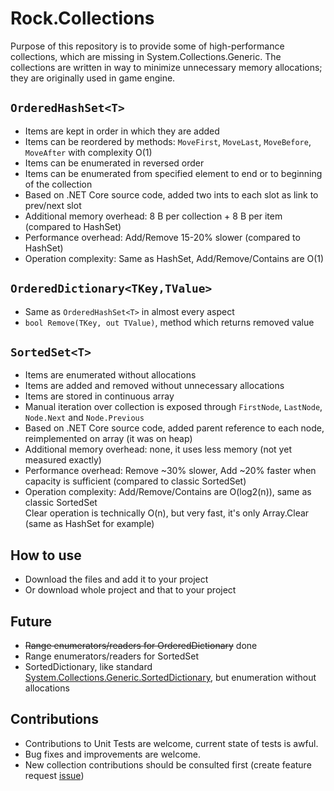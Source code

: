# Rock.Collections
Purpose of this repository is to provide some of high-performance collections, which are missing in System.Collections.Generic. The collections are written in way to minimize unnecessary memory allocations; they are originally used in game engine.

## `OrderedHashSet<T>`
* Items are kept in order in which they are added
* Items can be reordered by methods: `MoveFirst`, `MoveLast`, `MoveBefore`, `MoveAfter` with complexity O(1)
* Items can be enumerated in reversed order
* Items can be enumerated from specified element to end or to beginning of the collection
* Based on .NET Core source code, added two ints to each slot as link to prev/next slot
* Additional memory overhead: 8 B per collection + 8 B per item (compared to HashSet)
* Performance overhead: Add/Remove 15-20% slower (compared to HashSet)
* Operation complexity: Same as HashSet, Add/Remove/Contains are O(1)

## `OrderedDictionary<TKey,TValue>`
* Same as `OrderedHashSet<T>` in almost every aspect
* `bool Remove(TKey, out TValue)`, method which returns removed value

## `SortedSet<T>`
* Items are enumerated without allocations
* Items are added and removed without unnecessary allocations
* Items are stored in continuous array
* Manual iteration over collection is exposed through `FirstNode`, `LastNode`, `Node.Next` and `Node.Previous`
* Based on .NET Core source code, added parent reference to each node, reimplemented on array (it was on heap)
* Additional memory overhead: none, it uses less memory (not yet measured exactly)
* Performance overhead: Remove ~30% slower, Add ~20% faster when capacity is sufficient (compared to classic SortedSet)
* Operation complexity: Add/Remove/Contains are O(log2(n)), same as classic SortedSet
<br>Clear operation is technically O(n), but very fast, it's only Array.Clear (same as HashSet for example)

## How to use
* Download the files and add it to your project
* Or download whole project and that to your project

## Future
* ~~Range enumerators/readers for OrderedDictionary~~ done
* Range enumerators/readers for SortedSet
* SortedDictionary, like standard [System.Collections.Generic.SortedDictionary](https://msdn.microsoft.com/en-us/library/dd412070), but enumeration without allocations

## Contributions
* Contributions to Unit Tests are welcome, current state of tests is awful.
* Bug fixes and improvements are welcome.
* New collection contributions should be consulted first (create feature request [issue](https://github.com/OndrejPetrzilka/Rock.Collections/issues))
